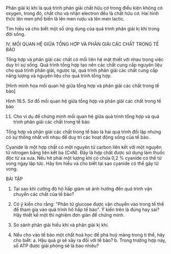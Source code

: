 Phân giải kị khí là quá trình phân giải chất hữu cơ trong điều kiện không có oxygen, trong đó, chất cho và nhận electron đều là chất hữu cơ.
Hai hình thức lên men phổ biến là lên men rượu và lên men lactic.

Tìm hiểu và cho biết một số ứng dụng của quá trình phân giải kị khí trong đời sống.

IV. MỐI QUAN HỆ GIỮA TỔNG HỢP VÀ PHÂN GIẢI CÁC CHẤT TRONG TẾ BÀO

Tổng hợp và phân giải các chất có mối liên hệ mật thiết với nhau trong việc duy trì sự sống. Quá trình tổng hợp tạo nên các chất cung cấp nguyên liệu cho quá trình phân giải, ngược lại, quá trình phân giải các chất cung cấp năng lượng và nguyên liệu cho quá trình tổng hợp.

[Hình minh họa mối quan hệ giữa tổng hợp và phân giải các chất trong tế bào]

Hình 16.5. Sơ đồ mối quan hệ giữa tổng hợp và phân giải các chất trong tế bào

11. Cho ví dụ để chứng minh mối quan hệ giữa quá trình tổng hợp và quá trình phân giải các chất trong tế bào

Tổng hợp và phân giải các chất trong tế bào là hai quá trình đối lập nhưng có sự thống nhất với nhau để duy trì các hoạt động sống của tế bào.

Cyanide là một hợp chất có một nguyên tử carbon liên kết với một nguyên tử nitrogen bằng liên kết ba (C≡N). Đây là hợp chất được sử dụng làm thuốc độc từ xa xưa. Nếu hít phải một lượng khí có chứa 0,2 % cyanide có thể tử vong ngay lập tức. Hãy tìm hiểu và cho biết tại sao cyanide có thể gây tử vong.

BÀI TẬP

1. Tại sao khi cường độ hô hấp giảm sẽ ảnh hưởng đến quá trình vận chuyển các chất của tế bào?

2. Có ý kiến cho rằng: "Phân tử glucose được vận chuyển vào trong tế thể để tham gia vào quá trình hô hấp tế bào". Ý kiến trên là đúng hay sai? Hãy thiết kế một thí nghiệm đơn giản để chứng minh.

3. So sánh phân giải hiếu khí và phân giải kị khí.

4. Nếu cho vào tế bào một chất hoá học để phá huỷ màng trong ti thể, hãy cho biết:
   a. Hậu quả gì sẽ xảy ra đối với tế bào?
   b. Trong trường hợp này, số ATP được giải phóng sẽ là bao nhiêu?